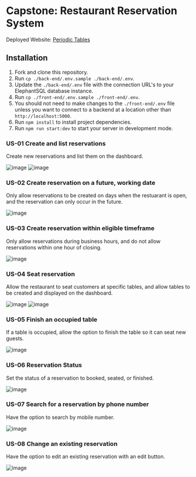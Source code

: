 # Capstone: Restaurant Reservation System

Deployed Website: [Periodic Tables](https://bqb-restaurant-client.herokuapp.com/dashboard)

## Installation

1. Fork and clone this repository.
1. Run `cp ./back-end/.env.sample ./back-end/.env`.
1. Update the `./back-end/.env` file with the connection URL's to your ElephantSQL database instance.
1. Run `cp ./front-end/.env.sample ./front-end/.env`.
1. You should not need to make changes to the `./front-end/.env` file unless you want to connect to a backend at a location other than `http://localhost:5000`.
1. Run `npm install` to install project dependencies.
1. Run `npm run start:dev` to start your server in development mode.

### US-01 Create and list reservations

Create new reservations and list them on the dashboard.

![image](https://user-images.githubusercontent.com/76703615/145902142-50c6abc6-9dd3-4339-995c-d7930a86333b.png)
![image](https://user-images.githubusercontent.com/76703615/145902187-4e42c55b-c7cc-4cac-8946-1753e4191aa4.png)


### US-02 Create reservation on a future, working date

Only allow reservations to be created on days when the restuarant is open, and the reservation can only occur in the future.

![image](https://user-images.githubusercontent.com/76703615/145902333-499c7537-5530-4403-a95f-a466d88cc1dd.png)


### US-03 Create reservation within eligible timeframe

Only allow reservations during business hours, and do not allow reservations within one hour of closing.

![image](https://user-images.githubusercontent.com/76703615/145902401-111e5716-0c4e-4113-8cfc-8525b256f3b1.png)


### US-04 Seat reservation

Allow the restaurant to seat customers at specific tables, and allow tables to be created and displayed on the dashboard.

![image](https://user-images.githubusercontent.com/76703615/145902482-fb81fb7e-d0d2-4e5a-b26c-7b949e218dec.png)
![image](https://user-images.githubusercontent.com/76703615/145902559-e174eb98-3dcc-440d-b8d1-ee1d326a78c6.png)


### US-05 Finish an occupied table

If a table is occupied, allow the option to finish the table so it can seat new guests.

![image](https://user-images.githubusercontent.com/76703615/145902598-31620a75-c279-4993-bc54-6427708e4579.png)


### US-06 Reservation Status

Set the status of a reservation to booked, seated, or finished.

![image](https://user-images.githubusercontent.com/76703615/145902759-c514445b-0693-4396-942f-29ababdb11e9.png)


### US-07 Search for a reservation by phone number

Have the option to search by mobile number.

![image](https://user-images.githubusercontent.com/76703615/145902807-109558b6-7443-4991-bb6c-90bacfaa403e.png)


### US-08 Change an existing reservation

Have the option to edit an existing reservation with an edit button.

![image](https://user-images.githubusercontent.com/76703615/145902896-4f624b9d-ca1f-4189-ba12-35e90606c61b.png)


